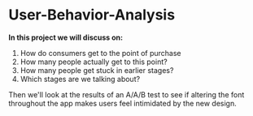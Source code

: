 # User-Behavior-Analysis
<b>In this project we will discuss on: </b><div>
    <ol>
 <li>How do consumers get to the point of purchase</li>
 <li>How many people actually get to this point?</li>
 <li>How many people get stuck in earlier stages?</li>
      <li>Which stages are we talking about?</li>
</ol>
Then we'll look at the results of an A/A/B test to see if altering the font throughout the app makes users feel intimidated by the new design.
